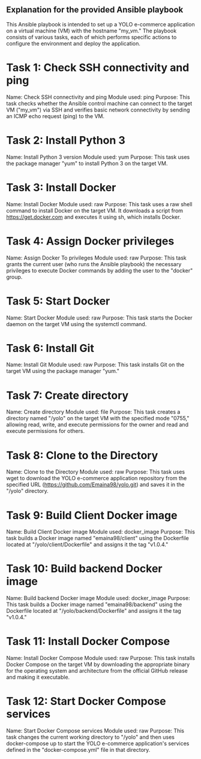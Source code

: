 ## Explanation for the provided Ansible playbook

This Ansible playbook is intended to set up a YOLO e-commerce application on a virtual machine (VM) with the hostname "my_vm." The playbook consists of various tasks, each of which performs specific actions to configure the environment and deploy the application.

# Task 1: Check SSH connectivity and ping
Name: Check SSH connectivity and ping
Module used: ping
Purpose: This task checks whether the Ansible control machine can connect to the target VM ("my_vm") via SSH and verifies basic network connectivity by sending an ICMP echo request (ping) to the VM.

# Task 2: Install Python 3
Name: Install Python 3 version
Module used: yum
Purpose: This task uses the package manager "yum" to install Python 3 on the target VM.

# Task 3: Install Docker
Name: Install Docker
Module used: raw
Purpose: This task uses a raw shell command to install Docker on the target VM. It downloads a script from https://get.docker.com and executes it using sh, which installs Docker.

# Task 4: Assign Docker privileges
Name: Assign Docker To privileges
Module used: raw
Purpose: This task grants the current user (who runs the Ansible playbook) the necessary privileges to execute Docker commands by adding the user to the "docker" group.

# Task 5: Start Docker
Name: Start Docker
Module used: raw
Purpose: This task starts the Docker daemon on the target VM using the systemctl command.

# Task 6: Install Git
Name: Install Git
Module used: raw
Purpose: This task installs Git on the target VM using the package manager "yum."

# Task 7: Create directory
Name: Create directory
Module used: file
Purpose: This task creates a directory named "/yolo" on the target VM with the specified mode "0755," allowing read, write, and execute permissions for the owner and read and execute permissions for others.

# Task 8: Clone to the Directory
Name: Clone to the Directory
Module used: raw
Purpose: This task uses wget to download the YOLO e-commerce application repository from the specified URL (https://github.com/Emaina98/yolo.git) and saves it in the "/yolo" directory.

# Task 9: Build Client Docker image
Name: Build Client Docker image
Module used: docker_image
Purpose: This task builds a Docker image named "emaina98/client" using the Dockerfile located at "/yolo/client/Dockerfile" and assigns it the tag "v1.0.4."

# Task 10: Build backend Docker image
Name: Build backend Docker image
Module used: docker_image
Purpose: This task builds a Docker image named "emaina98/backend" using the Dockerfile located at "/yolo/backend/Dockerfile" and assigns it the tag "v1.0.4."

# Task 11: Install Docker Compose
Name: Install Docker Compose
Module used: raw
Purpose: This task installs Docker Compose on the target VM by downloading the appropriate binary for the operating system and architecture from the official GitHub release and making it executable.

# Task 12: Start Docker Compose services
Name: Start Docker Compose services
Module used: raw
Purpose: This task changes the current working directory to "/yolo" and then uses docker-compose up to start the YOLO e-commerce application's services defined in the "docker-compose.yml" file in that directory.
